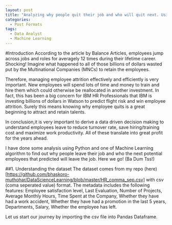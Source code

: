 ```yaml
---
layout: post
title: "Analyzing why people quit their job and who will quit next. Using Python and Machine Learning, Decision Tree Algorithm."
categories:
  - Post Formats
tags:
  - Data Analyst
  - Machine Learning
---
```


#Introduction
According to the article by Balance Articles, employees jump across jobs and roles for averagely 12 times during their lifetime career. Shocking! Imagine what happened to all of those billions of dollars wasted put by the Multinational Companies (MNCs) to retain the employees.

Therefore, managing employee attrition effectively and efficiently is very important. New employees will spend lots of time and money to train and hire them which could otherwise be reallocated in another investment. In fact, this has been a big concern for IBM HR Professionals that IBM is investing billions of dollars in Watson to predict flight risk and win employee attrition. Surely this means knowing why employee quits is a great beginning to attract and retain talents.

In conclusion,it is very important to derive a data driven decision making to understand employees leave to reduce turnover rate, save hiring/training cost and maximize work productivity. All of these translate into great profit for the years ahead.

I have done some analysis using Python and one of Machine Learning algorithm to find out why people leave their job and who the next potential employees that predicted will leave the job. Here we go! (Ba Dum Tss!)

##1. Understanding the dataset
The dataset comes from my repo (here)[https://github.com/bhaskoro-muthohar/DataScienceLearning/blob/master/HR_comma_sep.csv] with csv (coma seperated value) format. The metadata includes the following features: Employee satisfaction level, Last Evaluation, Number of Projects, Average Monthly Hours, Time Spent at the Company, Whether they have had a work accident, Whether they have had a promotion in the last 5 years, Departments, Salary, Whether the employee has left.

Let us start our journey by importing the csv file into Pandas Dataframe.
